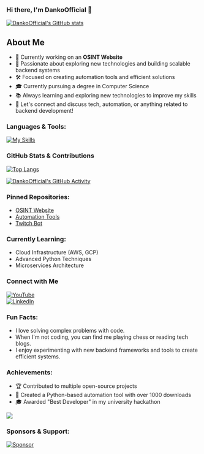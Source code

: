 ### Hi there, I'm DankoOfficial 👋

[![DankoOfficial's GitHub stats](https://github-readme-stats.vercel.app/api?username=dankoofficial&theme=radical)](https://github.com/DankoOfficial)

## About Me  

- 🔭 Currently working on an **OSINT Website**  
- 🌱 Passionate about exploring new technologies and building scalable backend systems  
- 🛠️ Focused on creating automation tools and efficient solutions  
- 🎓 Currently pursuing a degree in Computer Science  
- 📚 Always learning and exploring new technologies to improve my skills  
- 💬 Let's connect and discuss tech, automation, or anything related to backend development!

### Languages & Tools:

[![My Skills](https://skillicons.dev/icons?i=python,flask,fastapi)]()

### GitHub Stats & Contributions

[![Top Langs](https://github-readme-stats.vercel.app/api/top-langs/?username=dankoofficial&layout=compact)](https://github.com/DankoOfficial)  

[![DankoOfficial's GitHub Activity](https://github-readme-activity-graph.cyclic.app/graph?username=dankoofficial&theme=github)](https://github.com/DankoOfficial)

### Pinned Repositories:
- [OSINT Website](https://github.com/DankoOfficial/osint-website)
- [Automation Tools](https://github.com/DankoOfficial/automation-tools)
- [Twitch Bot](https://github.com/DankoOfficial/twitch-bot)

### Currently Learning:
- Cloud Infrastructure (AWS, GCP)
- Advanced Python Techniques
- Microservices Architecture

### Connect with Me  

[![YouTube](https://img.shields.io/badge/YouTube-FF0000?style=for-the-badge&logo=youtube&logoColor=white)](https://www.youtube.com/c/skyycodes)  
[![LinkedIn](https://img.shields.io/badge/LinkedIn-0e76a8?style=for-the-badge&logo=linkedin&logoColor=white)](https://www.linkedin.com/in/dankoofficial)  

### Fun Facts:
- I love solving complex problems with code.
- When I'm not coding, you can find me playing chess or reading tech blogs.
- I enjoy experimenting with new backend frameworks and tools to create efficient systems.

### Achievements:
- 🏆 Contributed to multiple open-source projects
- 🏅 Created a Python-based automation tool with over 1000 downloads
- 🎓 Awarded "Best Developer" in my university hackathon

![](https://komarev.com/ghpvc/?username=dankoofficial&label=Profile+Visits&style=for-the-badge&color=blueviolet)

### Sponsors & Support:
[![Sponsor](https://img.shields.io/badge/Sponsor-Donate-green)](https://github.com/sponsors/dankoofficial)

